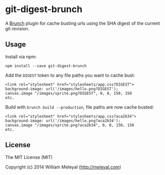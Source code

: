 git-digest-brunch
=================

A [Brunch](http://brunch.io) plugin for cache busting urls using the SHA digest of the current git revision. 


## Usage

Install via npm:

    npm install --save git-digest-brunch

Add the `DIGEST` token to any file paths you want to cache bust:

    <link rel="stylesheet" href="stylesheets/app.css?DIGEST">
    background-image: url('/images/hello.png?DIGEST');
    canvas.image "/images/sprite.png?DIGEST", 0, 0, 150, 150
    etc.

Build with `brunch build --production`, file paths are now cache busted:

    <link rel="stylesheet" href="stylesheets/app.css?aca2b34">
    background-image: url('/images/hello.png?aca2b34');
    canvas.image "/images/sprite.png?aca2b34", 0, 0, 150, 150
    etc.


## License

The MIT License (MIT)

Copyright (c) 2014 William Meleyal (http://meleyal.com)
